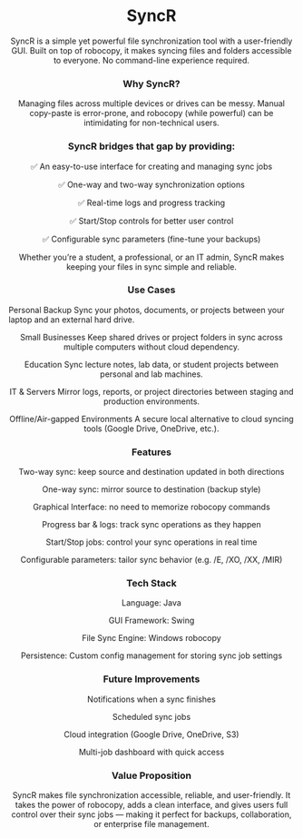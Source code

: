
<h1 align="center">SyncR</h1>

<span align = "center" justifyContent = "center">

<p>
  SyncR is a simple yet powerful file synchronization tool with a user-friendly GUI.
  Built on top of robocopy, it makes syncing files and folders accessible to everyone. No command-line experience required.
</p>

<h3>Why SyncR?</h3>

Managing files across multiple devices or drives can be messy. Manual copy-paste is error-prone, and robocopy (while powerful) can be intimidating for non-technical users.

<h3>SyncR bridges that gap by providing:</h3>

✅ An easy-to-use interface for creating and managing sync jobs

✅ One-way and two-way synchronization options

✅ Real-time logs and progress tracking

✅ Start/Stop controls for better user control

✅ Configurable sync parameters (fine-tune your backups)

Whether you’re a student, a professional, or an IT admin, SyncR makes keeping your files in sync simple and reliable.

<h3>Use Cases</h3>
Personal Backup
Sync your photos, documents, or projects between your laptop and an external hard drive.

Small Businesses
Keep shared drives or project folders in sync across multiple computers without cloud dependency.

Education
Sync lecture notes, lab data, or student projects between personal and lab machines.

IT & Servers
Mirror logs, reports, or project directories between staging and production environments.

Offline/Air-gapped Environments
A secure local alternative to cloud syncing tools (Google Drive, OneDrive, etc.).

<h3>Features</h3>

Two-way sync: keep source and destination updated in both directions

One-way sync: mirror source to destination (backup style)

Graphical Interface: no need to memorize robocopy commands

Progress bar & logs: track sync operations as they happen

Start/Stop jobs: control your sync operations in real time

Configurable parameters: tailor sync behavior (e.g. /E, /XO, /XX, /MIR)

<h3>Tech Stack</h3>

Language: Java

GUI Framework: Swing

File Sync Engine: Windows robocopy

Persistence: Custom config management for storing sync job settings

<h3>Future Improvements</h3>

Notifications when a sync finishes

Scheduled sync jobs

Cloud integration (Google Drive, OneDrive, S3)

Multi-job dashboard with quick access

<h3>Value Proposition</h3>

SyncR makes file synchronization accessible, reliable, and user-friendly.
It takes the power of robocopy, adds a clean interface, and gives users full control over their sync jobs — making it perfect for backups, collaboration, or enterprise file management.
</span>

